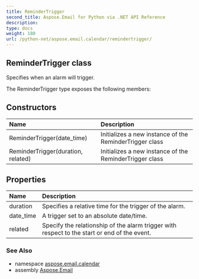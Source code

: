 ```yaml
---
title: ReminderTrigger
second_title: Aspose.Email for Python via .NET API Reference
description: 
type: docs
weight: 180
url: /python-net/aspose.email.calendar/remindertrigger/
---
```


## ReminderTrigger class

Specifies when an alarm will trigger.

The ReminderTrigger type exposes the following members:
## Constructors
| Name | Description |
| :- | :- |
|ReminderTrigger(date_time)|Initializes a new instance of the ReminderTrigger class|
|ReminderTrigger(duration, related)|Initializes a new instance of the ReminderTrigger class|
## Properties
| Name | Description |
| :- | :- |
|duration|Specifies a relative time for the trigger of the alarm.|
|date_time|A trigger set to an absolute date/time.|
|related|Specify the relationship of the alarm trigger with respect to the start or end of the event.|

### See Also

* namespace [aspose.email.calendar](/python-net/aspose.email.calendar/)
* assembly [Aspose.Email](/python-net/)

